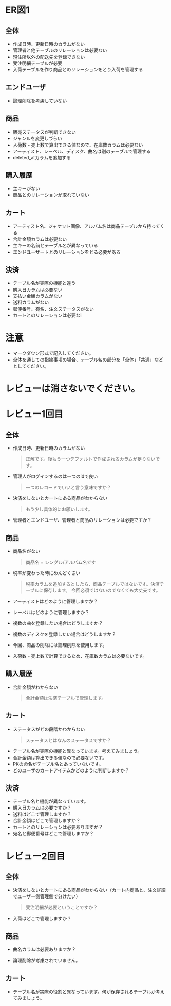 # ER図1
## 全体
- 作成日時、更新日時のカラムがない
- 管理者と他テーブルのリレーションは必要ない
- 現住所以外の配送先を登録できない
- 受注明細テーブルが必要
- 入荷テーブルを作り商品とのリレーションをとり入荷を管理する

## エンドユーザ
- 論理削除を考慮していない

## 商品
- 販売ステータスが判断できない
- ジャンルを変更しづらい
- 入荷数 - 売上数で算出できる値なので、在庫数カラムは必要ない
- アーティスト、レーベル、ディスク、曲名は別のテーブルで管理する
- deleted_atカラムを追加する

## 購入履歴
- 主キーがない
- 商品とのリレーションが取れていない

## カート
- アーティスト名、ジャケット画像、アルバム名は商品テーブルから持ってくる
- 合計金額カラムは必要ない
- 主キーの名前とテーブル名が異なっている
- エンドユーザートとのリレーションをとる必要がある

## 決済
- テーブル名が実際の機能と違う
- 購入日カラムは必要ない
- 支払い金額カラムがない
- 送料カラムがない
- 郵便番号、宛名、注文ステータスがない
- カートとのリレーションは必要なi


# 注意
* マークダウン形式で記入してください。
* 全体を通しての指摘事項の場合、テーブル名の部分を「全体」「共通」などとしてください。



# レビューは消さないでください。
# レビュー1回目
## 全体
- 作成日時、更新日時のカラムがない
  > 正解です。後もう一つデフォルトで作成されるカラムが足りないです。
- 管理人がログインするのは一つのidで良い
  > 一つのレコードでいいと言う意味ですか？
- 決済をしないとカートにある商品がわからない
  > もう少し具体的にお願いします。
  
- 管理者とエンドユーザ、管理者と商品のリレーションは必要ですか？

## 商品
- 商品名がない
  > 商品名 = シングル/アルバム名です
- 税率が変わった時にめんどくさい
  > 税率カラムを追加するとしたら、商品テーブルではないです。決済テーブルに保存します。
    今回必須ではないのでなくても大丈夫です。
    
- アーティストはどのように管理しますか？
- レーベルはどのように管理しますか？
- 複数の曲を登録したい場合はどうしますか？
- 複数のディスクを登録したい場合はどうしますか？
- 今回、商品の削除には論理削除を使用します。
- 入荷数 - 売上数で計算できるため、在庫数カラムは必要ないです。

## 購入履歴
- 合計金額がわからない
  > 合計金額は決済テーブルで管理します。
## カート
- ステータスがどの段階かわからない
  > ステータスとはなんのステータスですか？
- テーブル名が実際の機能と異なっています。考えてみましょう。
- 合計金額は算出できる値なので必要ないです。
- PKの命名がテーブル名とあっていないです。
- どのユーザのカートアイテムかどのように判断しますか？

## 決済
- テーブル名と機能が異なっています。
- 購入日カラムは必要ですか？
- 送料はどこで管理しますか？
- 合計金額はどこで管理しますか？
- カートとのリレーションは必要ありますか？
- 宛名と郵便番号はどこで管理しますか？



# レビュー2回目

## 全体
- 決済をしないとカートにある商品がわからない（カート内商品と、注文詳細でユーザー側管理側で分けたい）
  > 受注明細が必要ということですか？

- 入荷はどこで管理しますか？

## 商品
- 曲名カラムは必要ありますか？

- 論理削除が考慮されていません。

## カート
- テーブル名が実際の役割と異なっています。何が保存されるテーブルか考えてみましょう。


